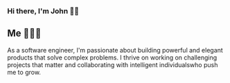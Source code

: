 ### Hi there, I'm John 👋🏾

## Me 👨🏾‍💻
As a software engineer, I'm passionate about building powerful and elegant products that solve complex problems. I thrive on working on challenging projects that matter and collaborating with intelligent individualswho push me to grow.

<!--
**arjorb/arjorb** is a ✨ _special_ ✨ repository because its `README.md` (this file) appears on your GitHub profile.

Here are some ideas to get you started:

- 🔭 I’m currently working on ...
- 🌱 I’m currently learning ...
- 👯 I’m looking to collaborate on ...
- 🤔 I’m looking for help with ...
- 💬 Ask me about ...
- 📫 How to reach me: ...
- 😄 Pronouns: ...
- ⚡ Fun fact: ...
-->
